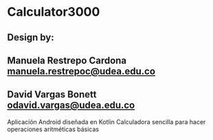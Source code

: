 # Calculator3000

## Design by: 
##           Manuela Restrepo Cardona manuela.restrepoc@udea.edu.co
##           David Vargas Bonett odavid.vargas@udea.edu.co

Aplicación Android diseñada en Kotlin
Calculadora sencilla para hacer operaciones aritméticas básicas 
